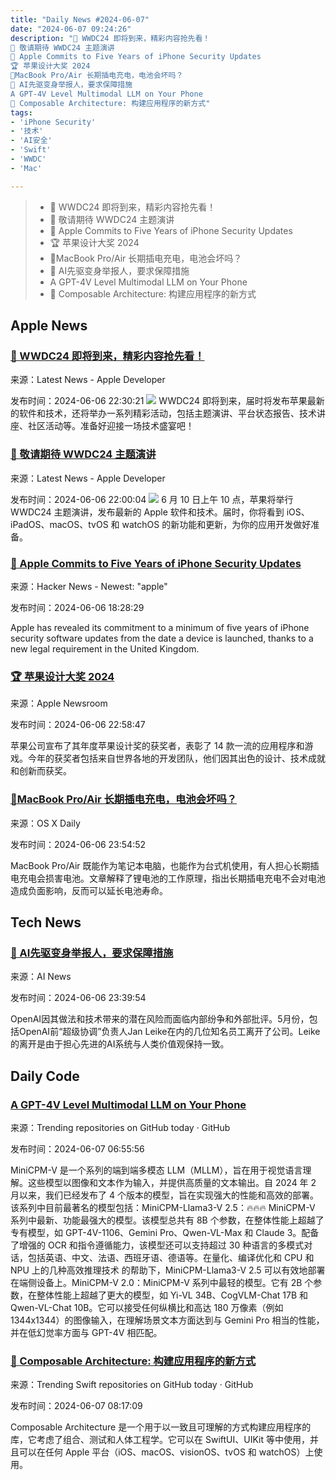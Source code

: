 ```yaml
---
title: "Daily News #2024-06-07"
date: "2024-06-07 09:24:26"
description: "🎉 WWDC24 即将到来，精彩内容抢先看！
🌟 敬请期待 WWDC24 主题演讲
📱 Apple Commits to Five Years of iPhone Security Updates
🏆 苹果设计大奖 2024
🤔MacBook Pro/Air 长期插电充电，电池会坏吗？
🤔 AI先驱变身举报人，要求保障措施
A GPT-4V Level Multimodal LLM on Your Phone
🌟 Composable Architecture: 构建应用程序的新方式"
tags: 
- 'iPhone Security'
- '技术'
- 'AI安全'
- 'Swift'
- 'WWDC'
- 'Mac'

---
```


> - 🎉 WWDC24 即将到来，精彩内容抢先看！
> - 🌟 敬请期待 WWDC24 主题演讲
> - 📱 Apple Commits to Five Years of iPhone Security Updates
> - 🏆 苹果设计大奖 2024
> - 🤔MacBook Pro/Air 长期插电充电，电池会坏吗？
> - 🤔 AI先驱变身举报人，要求保障措施
> - A GPT-4V Level Multimodal LLM on Your Phone
> - 🌟 Composable Architecture: 构建应用程序的新方式

## Apple News

### [🎉 WWDC24 即将到来，精彩内容抢先看！](https://developer.apple.com/news/?id=z72iiacc)

来源：Latest News - Apple Developer

发布时间：2024-06-06 22:30:21
![](https://devimages-cdn.apple.com/wwdc-services/articles/images/2D1400E2-44CC-4DFC-9B53-3EFC5D7C3202/2048.jpeg)
WWDC24 即将到来，届时将发布苹果最新的软件和技术，还将举办一系列精彩活动，包括主题演讲、平台状态报告、技术讲座、社区活动等。准备好迎接一场技术盛宴吧！

### [🌟 敬请期待 WWDC24 主题演讲](https://developer.apple.com/news/?id=bmjpmt24)

来源：Latest News - Apple Developer

发布时间：2024-06-06 22:00:04
![](https://devimages-cdn.apple.com/wwdc-services/articles/images/7FA97571-6C64-4EE6-8486-49A9ED41F55F/2048.jpeg)
6 月 10 日上午 10 点，苹果将举行 WWDC24 主题演讲，发布最新的 Apple 软件和技术。届时，你将看到 iOS、iPadOS、macOS、tvOS 和 watchOS 的新功能和更新，为你的应用开发做好准备。

### [📱 Apple Commits to Five Years of iPhone Security Updates](https://www.macrumors.com/2024/06/06/apple-iphone-security-updates-five-year-minimum/)

来源：Hacker News - Newest: "apple"

发布时间：2024-06-06 18:28:29

Apple has revealed its commitment to a minimum of five years of iPhone security software updates from the date a device is launched, thanks to a new legal requirement in the United Kingdom.

### [🏆 苹果设计大奖 2024](https://www.apple.com/newsroom/2024/06/apple-announces-winners-of-the-2024-apple-design-awards/)

来源：Apple Newsroom

发布时间：2024-06-06 22:58:47

苹果公司宣布了其年度苹果设计奖的获奖者，表彰了 14 款一流的应用程序和游戏。今年的获奖者包括来自世界各地的开发团队，他们因其出色的设计、技术成就和创新而获奖。

### [🤔MacBook Pro/Air 长期插电充电，电池会坏吗？](https://osxdaily.com/2024/06/06/can-i-keep-my-macbook-pro-air-plugged-in-all-the-time/)

来源：OS X Daily

发布时间：2024-06-06 23:54:52

MacBook Pro/Air 既能作为笔记本电脑，也能作为台式机使用，有人担心长期插电充电会损害电池。文章解释了锂电池的工作原理，指出长期插电充电不会对电池造成负面影响，反而可以延长电池寿命。

## Tech News

### [🤔 AI先驱变身举报人，要求保障措施](https://www.artificialintelligence-news.com/2024/06/06/ai-pioneers-turn-whistleblowers-demand-safeguards/)

来源：AI News

发布时间：2024-06-06 23:39:54

OpenAI因其做法和技术带来的潜在风险而面临内部纷争和外部批评。5月份，包括OpenAI前“超级协调”负责人Jan Leike在内的几位知名员工离开了公司。Leike的离开是由于担心先进的AI系统与人类价值观保持一致。

## Daily Code

### [A GPT-4V Level Multimodal LLM on Your Phone](https://github.com/OpenBMB/MiniCPM-V)

来源：Trending repositories on GitHub today · GitHub

发布时间：2024-06-07 06:55:56

MiniCPM-V 是一个系列的端到端多模态 LLM（MLLM），旨在用于视觉语言理解。这些模型以图像和文本作为输入，并提供高质量的文本输出。自 2024 年 2 月以来，我们已经发布了 4 个版本的模型，旨在实现强大的性能和高效的部署。该系列中目前最著名的模型包括：MiniCPM-Llama3-V 2.5：🔥🔥🔥 MiniCPM-V 系列中最新、功能最强大的模型。该模型总共有 8B 个参数，在整体性能上超越了专有模型，如 GPT-4V-1106、Gemini Pro、Qwen-VL-Max 和 Claude 3。配备了增强的 OCR 和指令遵循能力，该模型还可以支持超过 30 种语言的多模式对话，包括英语、中文、法语、西班牙语、德语等。在量化、编译优化和 CPU 和 NPU 上的几种高效推理技术 的帮助下，MiniCPM-Llama3-V 2.5 可以有效地部署在端侧设备上。MiniCPM-V 2.0：MiniCPM-V 系列中最轻的模型。它有 2B 个参数，在整体性能上超越了更大的模型，如 Yi-VL 34B、CogVLM-Chat 17B 和 Qwen-VL-Chat 10B。它可以接受任何纵横比和高达 180 万像素（例如 1344x1344）的图像输入，在理解场景文本方面达到与 Gemini Pro 相当的性能，并在低幻觉率方面与 GPT-4V 相匹配。

### [🌟 Composable Architecture: 构建应用程序的新方式](https://github.com/pointfreeco/swift-composable-architecture)

来源：Trending Swift repositories on GitHub today · GitHub

发布时间：2024-06-07 08:17:09

Composable Architecture 是一个用于以一致且可理解的方式构建应用程序的库，它考虑了组合、测试和人体工程学。它可以在 SwiftUI、UIKit 等中使用，并且可以在任何 Apple 平台（iOS、macOS、visionOS、tvOS 和 watchOS）上使用。
